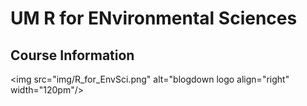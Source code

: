 
# UM R for ENvironmental Sciences
## Course Information


<img src="img/R_for_EnvSci.png" alt="blogdown logo align="right" width="120pm"/>

